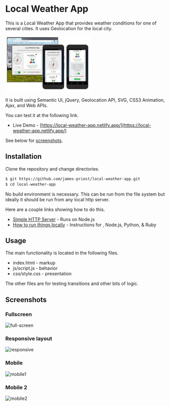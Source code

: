 # Local Weather App

This is a Local Weather App that provides weather conditions for one of several cities. It uses Geolocation for the local city.

![weather app](images/portfolio_weather2.jpg)

It is built using Semantic UI, jQuery, Geolocation API, SVG, CSS3 Animation, Ajax, and Web APIs.

You can test it at the following link.

- Live Demo - [https://local-weather-app.netlify.app/](https://local-weather-app.netlify.app/)

See below for [screenshots](#screenshots).

## Installation

Clone the repository and change directories.

```bash
$ git https://github.com/james-priest/local-weather-app.git
$ cd local-weather-app
```

No build environment is necessary. This can be run from the file system but ideally it should be run from any local http server.

Here are a couple links showing how to do this.

- [Simple HTTP Server](http://jasonwatmore.com/post/2016/06/22/nodejs-setup-simple-http-server-local-web-server) - Runs on Node.js
- [How to run things locally](https://threejs.org/docs/#manual/en/introduction/How-to-run-things-locally) - Instructions for , Node.js, Python, & Ruby

## Usage

The main functionality is located in the following files.

- index.html - markup
- js/script.js - behavior
- css/style.css - presentation

The other files are for testing transitions and other bits of logic.

## Screenshots

### Fullscreen

![full-screen](images/fcc-semantic-ui-4.png)

### Responsive layout

![responsive](images/fcc-semantic-ui-5.png)

### Mobile

![mobile1](images/fcc-semantic-ui-2.png)

### Mobile 2

![mobile2](images/fcc-semantic-ui-3.png)
